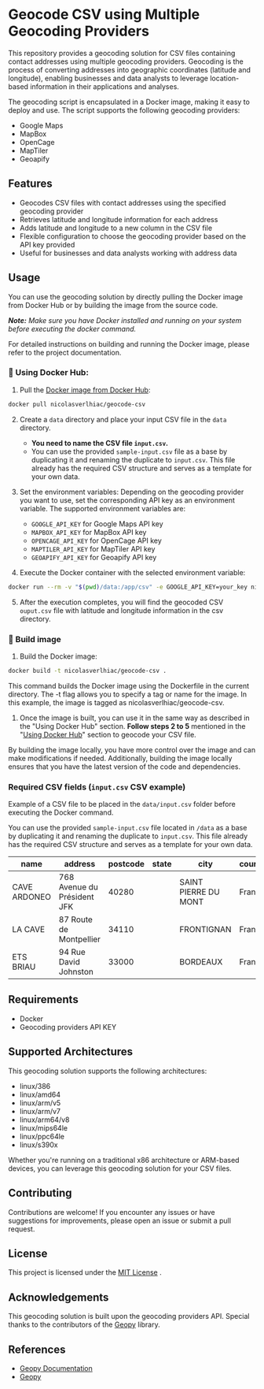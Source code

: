 # Geocode CSV using Multiple Geocoding Providers

This repository provides a geocoding solution for CSV files containing contact addresses using multiple geocoding providers. Geocoding is the process of converting addresses into geographic coordinates (latitude and longitude), enabling businesses and data analysts to leverage location-based information in their applications and analyses.

The geocoding script is encapsulated in a Docker image, making it easy to deploy and use. The script supports the following geocoding providers:

- Google Maps
- MapBox
- OpenCage
- MapTiler
- Geoapify

## Features

- Geocodes CSV files with contact addresses using the specified geocoding provider
- Retrieves latitude and longitude information for each address
- Adds latitude and longitude to a new column in the CSV file
- Flexible configuration to choose the geocoding provider based on the API key provided
- Useful for businesses and data analysts working with address data


## Usage

You can use the geocoding solution by directly pulling the Docker image from Docker Hub or by building the image from the source code. 

_**Note:** Make sure you have Docker installed and running on your system before executing the docker command._

For detailed instructions on building and running the Docker image, please refer to the project documentation.


### 🐳 Using Docker Hub:

1. Pull the [Docker image from Docker Hub](https://hub.docker.com/r/nicolasverlhiac/geocode-csv):

```bash
docker pull nicolasverlhiac/geocode-csv
```

2. Create a `data` directory and place your input CSV file in the `data` directory.

	* **You need to name the CSV file `input.csv`.**
    * You can use the provided `sample-input.csv` file as a base by duplicating it and renaming the duplicate to `input.csv`. This file already has the required CSV structure and serves as a template for your own data.

3. Set the environment variables: Depending on the geocoding provider you want to use, set the corresponding API key as an environment variable. The supported environment variables are:
   - `GOOGLE_API_KEY` for Google Maps API key
   - `MAPBOX_API_KEY` for MapBox API key
   - `OPENCAGE_API_KEY` for OpenCage API key
   - `MAPTILER_API_KEY` for MapTiler API key
   - `GEOAPIFY_API_KEY` for Geoapify API key

4. Execute the Docker container with the selected environment variable:

```bash
docker run --rm -v "$(pwd)/data:/app/csv" -e GOOGLE_API_KEY=your_key nicolasverlhiac/geocode-csv
```
5. After the execution completes, you will find the geocoded CSV `ouput.csv` file with latitude and longitude information in the csv directory.

### 🔧 Build image

1. Build the Docker image:
```bash
docker build -t nicolasverlhiac/geocode-csv .
```

This command builds the Docker image using the Dockerfile in the current directory. The -t flag allows you to specify a tag or name for the image. In this example, the image is tagged as nicolasverlhiac/geocode-csv.

1. Once the image is built, you can use it in the same way as described in the "Using Docker Hub" section. **Follow steps 2 to 5** mentioned in the "[Using Docker Hub](#-using-docker-hub)" section to geocode your CSV file.

By building the image locally, you have more control over the image and can make modifications if needed. Additionally, building the image locally ensures that you have the latest version of the code and dependencies.

### Required CSV fields (`input.csv` CSV example)

Example of a CSV file to be placed in the `data/input.csv` folder before executing the Docker command.

You can use the provided `sample-input.csv` file located in `/data` as a base by duplicating it and renaming the duplicate to `input.csv`. This file already has the required CSV structure and serves as a template for your own data.

| name                | address                     | postcode | state | city                 | country | latitude | longitude |
|---------------------|-----------------------------|----------|-------|----------------------|---------|----------|-----------|
| CAVE ARDONEO        | 768 Avenue du Président JFK | 40280    |       | SAINT PIERRE DU MONT | France  |          |           |
| LA CAVE             | 87 Route de Montpellier     | 34110    |       | FRONTIGNAN           | France  |          |           |
| ETS BRIAU           | 94 Rue David Johnston       | 33000    |       | BORDEAUX             | France  |          |           |

## Requirements
* Docker
* Geocoding providers API KEY

## Supported Architectures
This geocoding solution supports the following architectures:

- linux/386
- linux/amd64
- linux/arm/v5
- linux/arm/v7
- linux/arm64/v8
- linux/mips64le
- linux/ppc64le
- linux/s390x

Whether you're running on a traditional x86 architecture or ARM-based devices, you can leverage this geocoding solution for your CSV files.

## Contributing
Contributions are welcome! If you encounter any issues or have suggestions for improvements, please open an issue or submit a pull request.

## License
This project is licensed under the  [MIT License](https://opensource.org/license/mit/) .

## Acknowledgements
This geocoding solution is built upon the geocoding providers API. Special thanks to the contributors of the [Geopy](https://github.com/geopy/geopy) library.

## References
*  [Geopy Documentation](https://geopy.readthedocs.io/en/stable/) 
*  [Geopy](https://github.com/geopy/geopy) 